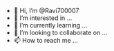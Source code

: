 - 👋 Hi, I’m @Ravi700007
- 👀 I’m interested in ...
- 🌱 I’m currently learning ...
- 💞️ I’m looking to collaborate on ...
- 📫 How to reach me ...

<!---
Ravi700007/Ravi700007 is a ✨ special ✨ repository because its `README.md` (this file) appears on your GitHub profile.
You can click the Preview link to take a look at your changes.
Amazon
Netflix 
Facebook


